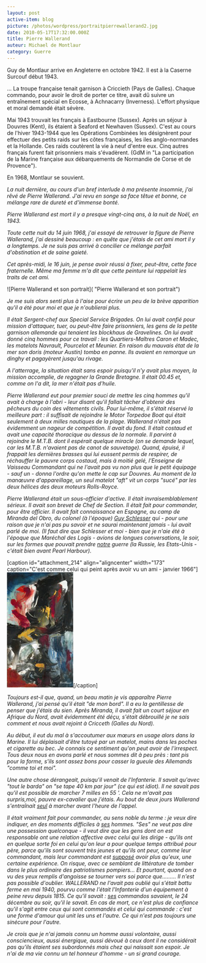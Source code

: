 ```yaml
---
layout: post
active-item: blog
picture: /photos/wordpress/portraitpierrewallerand2.jpg
date: 2010-05-17T17:32:00.000Z
title: Pierre Wallerand
auteur: Michael de Montlaur
category: Guerre
---
```

Guy de Montlaur arrive en Angleterre en octobre 1942. Il est à la Caserne Surcouf début 1943.

... La troupe française tenait garnison à Criccieth (Pays de Galles). Chaque commando, pour avoir le droit de porter ce titre, avait dû suivre un entraînement spécial en Ecosse, à Achnacarry (Inverness). L'effort physique et moral demandé était sévère. 

Mai 1943 trouvait les français à Eastbourne (Sussex). Après un séjour à Douvres (Kent), ils étaient à Seaford et Newhaven (Sussex). C'est au cours de l'hiver 1943-1944 que les Opérations Combinées les désignèrent pour effectuer des petits raids sur les côtes françaises, les iles anglo-normandes et la Hollande. Ces raids coutèrent la vie à neuf d'entre eux. Cinq autres français furent fait prisonniers mais s'évadèrent. </em>(GdM in "La participation de la Marine française aux débarquements de Normandie de Corse et de Provence").

En 1968, Montlaur se souvient.

<em>La nuit dernière, au cours d'un bref interlude à ma présente insomnie, j'ai rêvé de Pierre Wallerand. J'ai revu en songe sa face têtue et bonne, ce mélange rare de dureté et d'immense bonté.</em> <em>
</em>

<em>Pierre Wallerand est mort il y a presque vingt-cinq ans, à la nuit de Noël, en 1943.</em>

<em>Toute cette nuit du 14 juin 1968, j'ai essayé de retrouver la figure de Pierre Wallerand, j'ai dessiné beaucoup : en quête que j'étais de cet ami mort il y a longtemps. Je ne suis pas arrivé à concilier ce mélange parfait d'obstination et de saine gaieté. </em>

<em>Cet après-midi, le 16 juin, je pense avoir réussi à fixer, peut-être, cette face fraternelle. Même ma femme m'a dit que cette peinture lui rappelait les traits de cet ami.</em>

![Pierre Wallerand et son portrait]( "Pierre Wallerand et son portrait")

<em>Je me suis alors senti plus à l'aise pour écrire un peu de la brève apparition qu'il a été pour moi et que je n'oublierai plus.</em>

<em>Il était Sergent-chef aux Special Service Brigades. On lui avait  confié pour mission d'attaquer, tuer, ou peut-être faire prisonniers,  les gens de la petite garnison allemande qui tenaient les blockhaus de  Gravelines. On lui avait donné cinq hommes pour ce travail : les  Quartiers-Maîtres Caron et Madec, les matelots Navrault, Pourcelot et  Meunier. En raison du mauvais état de la mer son doris (moteur Austin) tomba en panne. Ils avaient en remorque un dinghy et pagayèrent jusqu'au rivage.</em>

<em>A l'atterrage, la situation était sans espoir puisqu'il n'y avait plus moyen, la mission accomplie, de regagner la Grande Bretagne. Il était 00.45 et, comme on l'a dit, la mer n'était pas d'huile.</em>

<em>Pierre Wallerand eut pour premier souci de mettre les cinq hommes qu'il avait à charge à l'abri - leur disant qu'il fallait tâcher d'obtenir des pêcheurs du coin des vêtements civils. Pour lui-même, il s'était réservé la meilleure part : il suffisait de rejoindre le Motor Torpedoe Boat qui était seulement à deux milles nautiques de la plage. </em><em>Wallerand n'était pas évidemment un nageur de compétition. Il avait du fond. Il était costaud et avait une capacité thoracique au dessus de la normale. Il parvint à rejoindre le M.T.B. dont il espérait quelque miracle (on se demande lequel, car les M.T.B. n'avaient pas de canot de sauvetage). Quand, épuisé, il frappait les dernières brasses qui lui eussent permis de respirer, de réchauffer le pauvre corps costaud, mais à moitié gelé, l'Enseigne de Vaisseau Commandant qui ne l'avait pas vu non plus que le petit équipage - sauf un - donna l'ordre qu'on mette le cap sur Douvres. Au moment de la manœuvre d'appareillage, un seul matelot "aft" vit un corps "sucé" par les deux hélices des deux moteurs Rolls-Royce.</em>

<em>Pierre Wallerand était un sous-officier d'active. Il était invraisemblablement sérieux. Il avait son brevet de Chef de Section. Il était fait pour commander, pour être officier. Il avait fait connaissance en Espagne, au camp de Miranda del Obro, du colonel (à l'époque) <a href="http://www.aassdn.org/acrFOsch01.html">Guy Schlesser</a> qui - pour une raison que je n'ai pas pu savoir et ne saurai maintenant jamais - lui avait parlé de moi. (Il faut dire que </em><em>Schlesser et moi - bien que je n'aie été à l'époque que Maréchal des Logis - avions de longues conversations, le soir, sur les formes que pouvait prendre <span style="text-decoration: underline;">notre</span> guerre (la Russie, les Etats-Unis - c'était bien avant Pearl Harbour).</em>

<em> </em>

\[caption id="attachment_214" align="aligncenter" width="173" caption="C&#39;est comme celui qui peint après avoir vu un ami - janvier 1966"]<em><em><a href="/photos/wordpress/IMG_0481.jpg"><img class="size-medium wp-image-214" title="IMG_0481" src="/photos/wordpress/IMG_0481-173x300.jpg" alt="" width="173" height="300" /></a></em></em>\[/caption]

<em>Toujours est-il que, quand, un beau matin je vis apparaître </em><em>Pierre Wallerand, j'ai pensé qu'il était "de mon bord". Il a eu la gentillesse de penser que j'étais du sien. Après Miranda, il avait fait un court séjour en Afrique du Nord, avait évidemment été déçu, s'était débrouillé je ne sais comment et nous avait rejoint à Cricceth (Galles du Nord).</em>

<em>Au début, il eut du mal à s'accoutumer aux mœurs en usage alors dans la Marine. Il lui déplaisait d'être tutoyé par un matelot, mains dans les poches et cigarette au bec. Je connais ce sentiment qu'on peut avoir de l'irrespect. Tous deux nous en avons parlé et nous sommes dit à peu près : tant pis pour la forme, s'ils sont assez bons pour casser la gueule des Allemands "comme toi et moi".</em>

<em>Une autre chose dérangeait, puisqu'il venait de l'Infanterie. Il savait qu'avec "tout le barda" on "se tape 40 km par jour" (ce qui est idiot). Il ne savait pas qu'il est possible de marcher 7 milles en 55 '. Cela ne m'avait pas surpris,moi, pauvre ex-cavalier que j'étais. Au bout de deux jours Wallerand s'entraînait <span style="text-decoration: underline;">seul</span> à marcher avant l'heure de l'appel.</em>

<em>Il était vraiment fait pour commander, au sens noble du terme : je veux dire indiquer, en des moments difficiles à <span style="text-decoration: underline;">ses</span> hommes. "Ses" ne veut pas dire une possession quelconque - il veut dire que les gens dont on est responsable ont une relation affective avec celui qui les dirige - qu'ils ont en quelque sorte foi en celui qu'on leur a pour quelque temps attribué pour père, parce qu'ils sont souvent très jeunes et qu'ils ont peur, comme leur commandant, mais leur commandant est <span style="text-decoration: underline;">supposé</span> avoir plus qu'eux, une certaine expérience. On risque, avec ce semblant de littérature de tomber dans le plus ordinaire des patriotismes pompiers... Et pourtant, quand on a vu des yeux remplis d'angoisse se tourner vers soi parce que......... Il n'est pas possible d'oublier. WALLERAND ne l'avait pas oublié qui s'était battu ferme en mai 1940, pourvu comme l'était l'Infanterie d'un équipement à peine revu depuis 1815. Ce qu'il savait : <span style="text-decoration: underline;">ses</span> commandos savaient, le 24 décembre au soir, qu'il le savait. En cas de mort, ce n'est plus de confiance qu'il s'agit entre ceux qui sont commandés et celui qui commande : c'est une forme d'amour qui unit les uns et l'autre. Ce qui n'est pas toujours une sinécure pour l'autre.
</em>

<em>Je crois que je n'ai jamais connu un homme aussi volontaire, aussi consciencieux, aussi énergique, aussi dévoué à ceux dont il ne considérait pas qu'ils étaient ses subordonnés mais chez qui naissait son espoir. Je n'ai de ma vie connu un tel honneur d'homme - un si grand courage.</em>
